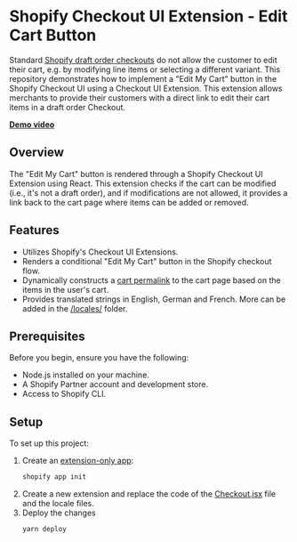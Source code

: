 # Shopify Checkout UI Extension - Edit Cart Button

Standard [Shopify draft order checkouts](https://help.shopify.com/en/manual/fulfillment/managing-orders/create-orders) do not allow the customer to edit their cart, e.g. by modifying line items or selecting a different variant. This repository demonstrates how to implement a "Edit My Cart" button in the Shopify Checkout UI using a Checkout UI Extension. This extension allows merchants to provide their customers with a direct link to edit their cart items in a draft order Checkout.

**[Demo video](https://screenshot.click/17-28-03k83-xjqm6.mp4)**

## Overview

The "Edit My Cart" button is rendered through a Shopify Checkout UI Extension using React. This extension checks if the cart can be modified (i.e., it's not a draft order), and if modifications are not allowed, it provides a link back to the cart page where items can be added or removed.

## Features

- Utilizes Shopify's Checkout UI Extensions.
- Renders a conditional "Edit My Cart" button in the Shopify checkout flow.
- Dynamically constructs a [cart permalink](https://shopify.dev/docs/apps/build/checkout/create-cart-permalinks) to the cart page based on the items in the user's cart.
- Provides translated strings in English, German and French. More can be added in the [/locales/](https://github.com/markusvoigt/draft_oder_to_cart/tree/main/locales) folder.

## Prerequisites

Before you begin, ensure you have the following:
- Node.js installed on your machine.
- A Shopify Partner account and development store.
- Access to Shopify CLI.

## Setup

To set up this project:

1. Create an [extension-only app](https://shopify.dev/docs/apps/build/app-extensions/build-extension-only-app):
   ```bash
   shopify app init

2. Create a new extension and replace the code of the [Checkout.jsx](https://github.com/markusvoigt/draft_oder_to_cart/blob/main/src/Checkout.jsx) file and the locale files.
3. Deploy the changes
   ```bash
   yarn deploy
